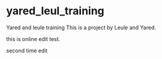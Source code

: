 # yared_leul_training
Yared and leule training 
This is a project by Leule and Yared.

this is online edit test.

second time edit 
